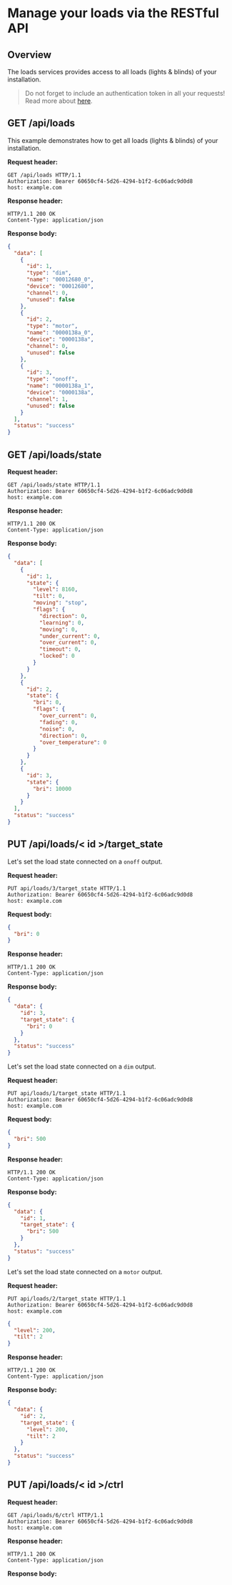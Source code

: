 # Manage your loads via the RESTful API

## Overview

The loads services provides access to all loads (lights & blinds) of your installation.

 > Do not forget to include an authentication token in all your requests! Read more about [here](./authentication.md).

## GET /api/loads

This example demonstrates how to get all loads (lights & blinds) of your installation.

**Request header:**
``` http
GET /api/loads HTTP/1.1
Authorization: Bearer 60650cf4-5d26-4294-b1f2-6c06adc9d0d8
host: example.com
```

**Response header:**
``` http
HTTP/1.1 200 OK
Content-Type: application/json
```

**Response body:**
``` json
{
  "data": [
    {
      "id": 1,
      "type": "dim",
      "name": "00012680_0",
      "device": "00012680",
      "channel": 0,
      "unused": false
    },
    {
      "id": 2,
      "type": "motor",
      "name": "0000138a_0",
      "device": "0000138a",
      "channel": 0,
      "unused": false
    },
    {
      "id": 3,
      "type": "onoff",
      "name": "0000138a_1",
      "device": "0000138a",
      "channel": 1,
      "unused": false
    }
  ],
  "status": "success"
}
```


## GET /api/loads/state

**Request header:**
``` http
GET /api/loads/state HTTP/1.1
Authorization: Bearer 60650cf4-5d26-4294-b1f2-6c06adc9d0d8
host: example.com
```

**Response header:**
``` http
HTTP/1.1 200 OK
Content-Type: application/json
```

**Response body:**
``` json
{
  "data": [
    {
      "id": 1,
      "state": {
        "level": 8160,
        "tilt": 0,
        "moving": "stop",
        "flags": {
          "direction": 0,
          "learning": 0,
          "moving": 0,
          "under_current": 0,
          "over_current": 0,
          "timeout": 0,
          "locked": 0
        }
      }
    },
    {
      "id": 2,
      "state": {
        "bri": 0,
        "flags": {
          "over_current": 0,
          "fading": 0,
          "noise": 0,
          "direction": 0,
          "over_temperature": 0
        }
      }
    },
    {
      "id": 3,
      "state": {
        "bri": 10000
      }
    }
  ],
  "status": "success"
}
```

## PUT /api/loads/< id >/target_state

Let's set the load state connected on a `onoff` output.

**Request header:**
``` http
PUT api/loads/3/target_state HTTP/1.1
Authorization: Bearer 60650cf4-5d26-4294-b1f2-6c06adc9d0d8
host: example.com
```

**Request body:**
``` json
{
  "bri": 0
}
```

**Response header:**
``` http
HTTP/1.1 200 OK
Content-Type: application/json
```

**Response body:**
``` json
{
  "data": {
    "id": 3,
    "target_state": {
      "bri": 0
    }
  },
  "status": "success"
}
```

Let's set the load state connected on a `dim` output.

**Request header:**
``` http
PUT api/loads/1/target_state HTTP/1.1
Authorization: Bearer 60650cf4-5d26-4294-b1f2-6c06adc9d0d8
host: example.com
```

**Request body:**
``` json
{
  "bri": 500
}
```

**Response header:**
``` http
HTTP/1.1 200 OK
Content-Type: application/json
```

**Response body:**
``` json
{
  "data": {
    "id": 1,
    "target_state": {
      "bri": 500
    }
  },
  "status": "success"
}
```

Let's set the load state connected on a `motor` output.

**Request header:**
``` http
PUT api/loads/2/target_state HTTP/1.1
Authorization: Bearer 60650cf4-5d26-4294-b1f2-6c06adc9d0d8
host: example.com
```
``` json
{
  "level": 200,
  "tilt": 2
}
```

**Response header:**
``` http
HTTP/1.1 200 OK
Content-Type: application/json
```

**Response body:**
``` json
{
  "data": {
    "id": 2,
    "target_state": {
      "level": 200,
      "tilt": 2
    }
  },
  "status": "success"
}
```


## PUT /api/loads/< id >/ctrl

**Request header:**
``` http
GET /api/loads/6/ctrl HTTP/1.1
Authorization: Bearer 60650cf4-5d26-4294-b1f2-6c06adc9d0d8
host: example.com
```

**Response header:**
``` http
HTTP/1.1 200 OK
Content-Type: application/json
```

**Response body:**
``` json

```
